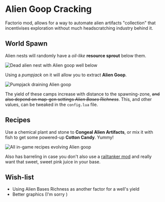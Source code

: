 # Alien Goop Cracking

Factorio mod, allows for a way to automate alien artifacts "collection" that incentivises exploration without much headscratching industry behind it.

## World Spawn

Alien nests will randomly have a *oil-like* **resource sprout** below them.

![Dead alien nest with Alien goop well below](https://i.imgur.com/ixgpKr8.png)

Using a *pumpjack* on it will allow you to extract **Alien Goop**. 

![Pumpjack draining Alien goop](http://i.imgur.com/3j7TOSZ.gif)

The yield of these camps increase with distance to the spawning-zone, ~~and also depend on map-gen settings *Alien Bases Richness*~~. This, and other values, can be tweaked in the `config.lua` file.

## Recipes

Use a chemical plant and stone to **Congeal Alien Artifacts**, or mix it with fish to get some powered-up **Cotton Candy**. Yummy!

![All in-game recipes evolving Alien goop](https://i.imgur.com/yw923kg.png)

Also has barreling in case you don't also use a [railtanker mod](https://mods.factorio.com/mods/Choumiko/RailTanker) and really want that sweet, sweet pink juice in your base.

## Wish-list

- Using Alien Bases Richness as another factor for a well's yield
- Better graphics (I'm sorry )
